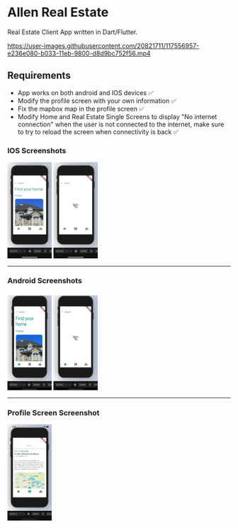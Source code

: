 # Allen Real Estate

Real Estate Client App written in Dart/Flutter.

https://user-images.githubusercontent.com/20821711/117556957-e236e080-b033-11eb-9800-d8d9bc752f56.mp4

## Requirements
- App works on both android and IOS devices ✅
- Modify the profile screen with your own information ✅
- Fix the mapbox map in the profile screen ✅
- Modify Home and Real Estate Single Screens to display "No internet connection" when the user is not connected to the internet, make sure to try to reload the screen when connectivity is back ✅



### IOS Screenshots
<img src="screenshots/IphoneWifi.PNG" width="100" >     <img src="screenshots/IphoneW:OWifi.PNG" width="100" > 
<hr>

### Android Screenshots
<img src="screenshots/AndroidWithWifi.JPG" width="100" height="220" >     <img src="screenshots/AndroidW:OWifi.JPG" width="100" height="220" > 
<hr>

### Profile Screen Screenshot
<img src="screenshots/ProfileScreen.png" width="100" >




